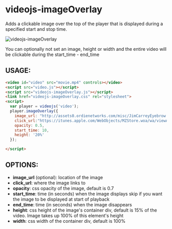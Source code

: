 videojs-imageOverlay
====================

Adds a clickable image over the top of the player that is displayed during a specified start and stop time.

![videojs-imageOverlay](http://assets0.ordienetworks.com/misc/videojs/imageOverlay.jpg)

You can optionally not set an image, height or width and the entire video will be clickable during the start_time - end_time

## USAGE:

```html
<video id="video" src="movie.mp4" controls></video>
<script src="video.js"></script>
<script src="videojs-imageOverlay.js"></script>
<link href="videojs-imageOverlay.css" rel="stylesheet">
<script>
  var player = videojs('video');
  player.imageOverlay({
    image_url: "http://assets0.ordienetworks.com/misc/JimCarreyEyebrow.jpg",
    click_url:"https://itunes.apple.com/WebObjects/MZStore.woa/wa/viewAlbum?id=624854547",
    opacity: 0.5,
    start_time: 10,
    height: '20%'
  });

</script>
```

## OPTIONS:
  * __image_url__ (optional): location of the image
  * __click_url__: where the image links to
  * __opacity__: css opacity of the image, default is 0.7
  * __start_time__: time (in seconds) when the image displays skip if you want the image to be displayed at start of  playback
  * __end_time__: time (in seconds) when the image disappears
  * __height__: css height of the image's container div, default is 15% of the video. Image takes up 100% of this element's height
  * __width__: css width of the container div, default is 100%
